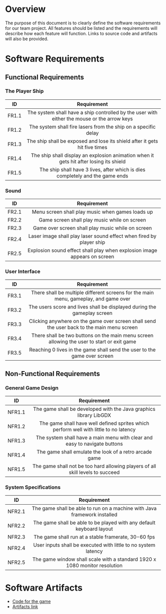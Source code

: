 
# Overview


The purpose of this document is to clearly define the software requirements for our team project. 
All features should be listed and the requirements will describe how each feature will function. 
Links to source code and artifacts will also be provided. 

# Software Requirements

<Describe the structure of this section>

## Functional Requirements

### The Player Ship

| ID  | Requirement     | 
| :-------------: | :----------: | 
| FR1.1 | The system shall have a ship controlled by the user with either the mouse or the arrow keys | 
| FR1.2 | The system shall fire lasers from the ship on a specific delay | 
| FR1.3 | The ship shall be exposed and lose its shield after it gets hit five times |
| FR1.4 | The ship shall display an explosion animation when it gets hit after losing its shield |
| FR1.5 | The ship shall have 3 lives, after which is dies completely and the game ends |

### Sound 

| ID  | Requirement     | 
| :-------------: | :----------: | 
| FR2.1 | Menu screen shall play music when games loads up | 
| FR2.2 | Game screen shall play music while on screen |
| FR2.3| Game over screen shall play music while on screen |
| FR2.4 | Laser image shall play laser sound effect when fired by player ship |
| FR2.5 | Explosion sound effect shall play when explosion image appears on screen |

### User Interface

| ID  | Requirement     | 
| :-------------: | :----------: | 
| FR3.1 | There shall be multiple different screens for the main menu, gameplay, and game over| 
| FR3.2 | The users score and lives shall be displayed during the gameplay screen|
| FR3.3| Clicking anywhere on the game over screen shall send the user back to the main menu screen|
| FR3.4 |There shall be two buttons on the main menu screen allowing the user to start or exit game |
| FR3.5 |Reaching 0 lives in the game shall send the user to the game over screen |

## Non-Functional Requirements

### General Game Design

| ID  | Requirement     | 
| :-------------: | :----------: | 
| NFR1.1 | The game shall be developed with the Java graphics library LibGDX | 
| NFR1.2 | The game shall have well defined sprites which perform well with little to no latency |
| NFR1.3| The system shall have a main menu with clear and easy to navigate buttons |
| NFR1.4 | The game shall emulate the look of a retro arcade game |
| NFR1.5 | The game shall not be too hard allowing players of all skill levels to succeed |

### System Specifications

| ID  | Requirement     | 
| :-------------: | :----------: | 
| NFR2.1 | The game shall be able to run on a machine with Java framework installed | 
| NFR2.2 | The game shall be able to be played with any default keyboard layout |
| NFR2.3| The game shall run at a stable framerate, 30-60 fps |
| NFR2.4 | User inputs shall be executed with little to no system latency |
| NFR2.5 | The game window shall scale with a standard 1920 x 1080 monitor resolution  |


# Software Artifacts

<Describe the purpose of this section>

* [Code for the game](https://github.com/MShumaker24/GVSU-CIS350-TeamRetro/tree/master/Game/core/src/teamretro/game)
* [Artifacts link](https://github.com/MShumaker24/GVSU-CIS350-TeamRetro/tree/master/artifacts) 
